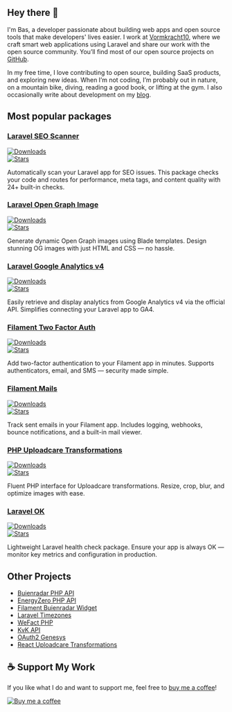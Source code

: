 ## Hey there 👋

I'm Bas, a developer passionate about building web apps and open source tools that make developers' lives easier. I work at [Vormkracht10](https://vormkracht10.nl), where we craft smart web applications using Laravel and share our work with the open source community. You’ll find most of our open source projects on [GitHub](https://github.com/vormkracht10).

In my free time, I love contributing to open source, building SaaS products, and exploring new ideas. When I’m not coding, I’m probably out in nature, on a mountain bike, diving, reading a good book, or lifting at the gym. I also occasionally write about development on my [blog](https://baspa.dev).

## Most popular packages

### [Laravel SEO Scanner](https://github.com/vormkracht10/laravel-seo-scanner)  
[![Downloads](https://img.shields.io/packagist/dt/vormkracht10/laravel-seo-scanner?style=social)](https://packagist.org/packages/vormkracht10/laravel-seo-scanner)  
[![Stars](https://img.shields.io/github/stars/vormkracht10/laravel-seo-scanner?style=social)](https://github.com/vormkracht10/laravel-seo-scanner)

Automatically scan your Laravel app for SEO issues. This package checks your code and routes for performance, meta tags, and content quality with 24+ built-in checks.

### [Laravel Open Graph Image](https://github.com/vormkracht10/laravel-open-graph-image)  
[![Downloads](https://img.shields.io/packagist/dt/vormkracht10/laravel-open-graph-image?style=social)](https://packagist.org/packages/vormkracht10/laravel-open-graph-image)  
[![Stars](https://img.shields.io/github/stars/vormkracht10/laravel-open-graph-image?style=social)](https://github.com/vormkracht10/laravel-open-graph-image)

Generate dynamic Open Graph images using Blade templates. Design stunning OG images with just HTML and CSS — no hassle.

### [Laravel Google Analytics v4](https://github.com/vormkracht10/laravel-google-analytics-v4)  
[![Downloads](https://img.shields.io/packagist/dt/vormkracht10/laravel-google-analytics-v4?style=social)](https://packagist.org/packages/vormkracht10/laravel-google-analytics-v4)  
[![Stars](https://img.shields.io/github/stars/vormkracht10/laravel-google-analytics-v4?style=social)](https://github.com/vormkracht10/laravel-google-analytics-v4)

Easily retrieve and display analytics from Google Analytics v4 via the official API. Simplifies connecting your Laravel app to GA4.

### [Filament Two Factor Auth](https://github.com/vormkracht10/filament-two-factor-auth)  
[![Downloads](https://img.shields.io/packagist/dt/vormkracht10/filament-two-factor-auth?style=social)](https://packagist.org/packages/vormkracht10/filament-two-factor-auth)  
[![Stars](https://img.shields.io/github/stars/vormkracht10/filament-two-factor-auth?style=social)](https://github.com/vormkracht10/filament-two-factor-auth)

Add two-factor authentication to your Filament app in minutes. Supports authenticators, email, and SMS — security made simple.

### [Filament Mails](https://github.com/vormkracht10/filament-mails)  
[![Downloads](https://img.shields.io/packagist/dt/vormkracht10/filament-mails?style=social)](https://packagist.org/packages/vormkracht10/filament-mails)  
[![Stars](https://img.shields.io/github/stars/vormkracht10/filament-mails?style=social)](https://github.com/vormkracht10/filament-mails)

Track sent emails in your Filament app. Includes logging, webhooks, bounce notifications, and a built-in mail viewer.

### [PHP Uploadcare Transformations](https://github.com/vormkracht10/php-uploadcare-transformations)  
[![Downloads](https://img.shields.io/packagist/dt/vormkracht10/php-uploadcare-transformations?style=social)](https://packagist.org/packages/vormkracht10/php-uploadcare-transformations)  
[![Stars](https://img.shields.io/github/stars/vormkracht10/php-uploadcare-transformations?style=social)](https://github.com/vormkracht10/php-uploadcare-transformations)

Fluent PHP interface for Uploadcare transformations. Resize, crop, blur, and optimize images with ease.

### [Laravel OK](https://github.com/vormkracht10/laravel-ok)  
[![Downloads](https://img.shields.io/packagist/dt/vormkracht10/laravel-ok?style=social)](https://packagist.org/packages/vormkracht10/laravel-ok)  
[![Stars](https://img.shields.io/github/stars/vormkracht10/laravel-ok?style=social)](https://github.com/vormkracht10/laravel-ok)

Lightweight Laravel health check package. Ensure your app is always OK — monitor key metrics and configuration in production.

## Other Projects

- [Buienradar PHP API](https://github.com/baspa/buienradar-php-api)
- [EnergyZero PHP API](https://github.com/baspa/energyzero-php-api)
- [Filament Buienradar Widget](https://github.com/baspa/filament-buienradar-widget)
- [Laravel Timezones](https://github.com/baspa/laravel-timezones)
- [WeFact PHP](https://github.com/vormkracht10/wefact-php)
- [KvK API](https://github.com/vormkracht10/kvk-api)
- [OAuth2 Genesys](https://github.com/vormkracht10/oauth2-genesys)
- [React Uploadcare Transformations](https://github.com/Baspa/react-uploadcare-transformations)

## ☕️ Support My Work

If you like what I do and want to support me, feel free to [buy me a coffee](https://buymeacoffee.com/baspa)!

<a href="https://buymeacoffee.com/baspa" target="_blank">
  <img src="https://github.com/user-attachments/assets/111f0d29-93d5-4b3b-b890-ff04d0239c6b" alt="Buy me a coffee" />
</a>
